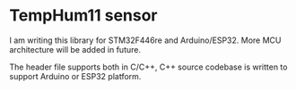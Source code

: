 # TempHum11 sensor

I am writing this library for STM32F446re and Arduino/ESP32. More MCU architecture will be added in future.

The header file supports both in C/C++, C++ source codebase is written to support Arduino or ESP32 platform.